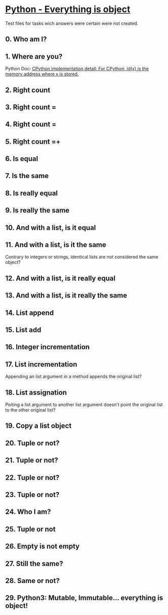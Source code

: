 # [Python - Everything is object](https://intranet.hbtn.io/projects/2126)
Test files for tasks wich answers were certain were not created.

## 0. Who am I?

## 1. Where are you?
Python Doc: [CPython implementation detail: For CPython, id(x) is the memory address where x is stored.](https://docs.python.org/3/reference/datamodel.html)

## 2. Right count
## 3. Right count =
## 4. Right count =
## 5. Right count =+
## 6. Is equal
## 7. Is the same
## 8. Is really equal
## 9. Is really the same
## 10. And with a list, is it equal

## 11. And with a list, is it the same
Contrary to integers or strings, identical lists are not considered the same object?

## 12. And with a list, is it really equal
## 13. And with a list, is it really the same
## 14. List append
## 15. List add
## 16. Integer incrementation

## 17. List incrementation
Appending an list argument in a method appends the original list?

## 18. List assignation
Poiting a list argument to another list argument doesn't point the original list to the other original list?

## 19. Copy a list object
## 20. Tuple or not?
## 21. Tuple or not?
## 22. Tuple or not?
## 23. Tuple or not?
## 24. Who I am?
## 25. Tuple or not
## 26. Empty is not empty
## 27. Still the same?
## 28. Same or not?
## 29. Python3: Mutable, Immutable... everything is object!
